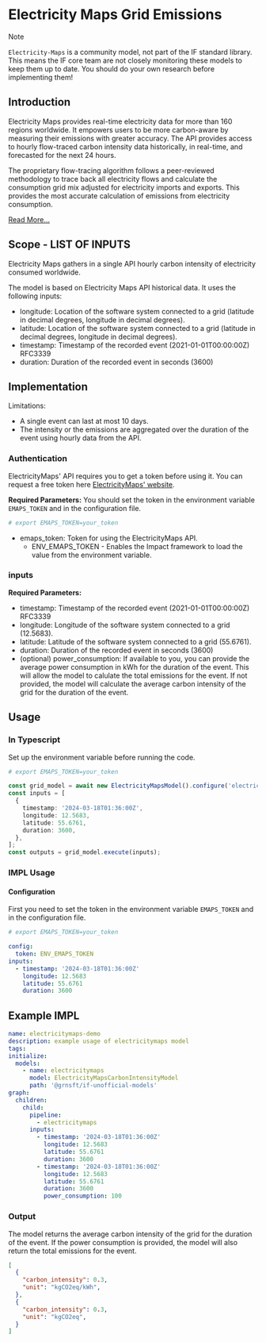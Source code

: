 # Electricity Maps Grid Emissions

> [!NOTE]
> `Electricity-Maps` is a community model, not part of the IF standard library. This means the IF core team are not closely monitoring these models to keep them up to date. You should do your own research before implementing them!

## Introduction

Electricity Maps provides real-time electricity data for more than 160 regions worldwide. It empowers users to be more carbon-aware by measuring their emissions with greater accuracy. The API provides access to hourly flow-traced carbon intensity data historically, in real-time, and forecasted for the next 24 hours.

The proprietary flow-tracing algorithm follows a peer-reviewed methodology to trace back all electricity flows and calculate the consumption grid mix adjusted for electricity imports and exports. This provides the most accurate calculation of emissions from electricity consumption.

[Read More...](https://www.electricitymaps.com/)


## Scope - LIST OF INPUTS

Electricity Maps gathers in a single API hourly carbon intensity of electricity consumed worldwide.

The model is based on Electricity Maps API historical data. It uses the following inputs:
* longitude: Location of the software system connected to a grid (latitude in decimal degrees, longitude in decimal degrees).
* latitude: Location of the software system connected to a grid (latitude in decimal degrees, longitude in decimal degrees).
* timestamp: Timestamp of the recorded event (2021-01-01T00:00:00Z) RFC3339
* duration: Duration of the recorded event in seconds (3600)


## Implementation

Limitations:
* A single event can last at most 10 days.
* The intensity or the emissions are aggregated over the duration of the event using hourly data from the API.

### Authentication


ElectricityMaps' API requires you to get a token before using it. You can request a free token here [ElectricityMaps' website](https://api-portal.electricitymaps.com/).

**Required Parameters:**
You should set the token in the environment variable `EMAPS_TOKEN` and in the configuration file.
```bash
# export EMAPS_TOKEN=your_token
```
* emaps_token: Token for using the ElectricityMaps API.
  * ENV_EMAPS_TOKEN - Enables the Impact framework to load the value from the environment variable.


### inputs

**Required Parameters:**
* timestamp: Timestamp of the recorded event (2021-01-01T00:00:00Z) RFC3339
* longitude: Longitude of the software system connected to a grid (12.5683).
* latitude: Latitude of the software system connected to a grid (55.6761).
* duration: Duration of the recorded event in seconds (3600)
* (optional) power_consumption: If available to you, you can provide the average power consumption in kWh for the duration of the event. This will allow the model to calulate the total emissions for the event. If not provided, the model will calculate the average carbon intensity of the grid for the duration of the event.

## Usage
### In Typescript
Set up the environment variable before running the code.
```bash
# export EMAPS_TOKEN=your_token
```

```typescript
const grid_model = await new ElectricityMapsModel().configure('electricitymaps');
const inputs = [
  {
    timestamp: '2024-03-18T01:36:00Z',
    longitude: 12.5683,
    latitude: 55.6761,
    duration: 3600,
  },
];
const outputs = grid_model.execute(inputs);
```

### IMPL Usage
#### Configuration
First you need to set the token in the environment variable `EMAPS_TOKEN` and in the configuration file.
```bash
# export EMAPS_TOKEN=your_token
```

```yaml
config:
  token: ENV_EMAPS_TOKEN
inputs:
  - timestamp: '2024-03-18T01:36:00Z'
    longitude: 12.5683
    latitude: 55.6761
    duration: 3600
```



## Example IMPL

```yaml
name: electricitymaps-demo
description: example usage of electricitymaps model
tags:
initialize:
  models:
    - name: electricitymaps
      model: ElectricityMapsCarbonIntensityModel
      path: '@grnsft/if-unofficial-models'
graph:
  children:
    child:
      pipeline:
        - electricitymaps
      inputs:
        - timestamp: '2024-03-18T01:36:00Z'
          longitude: 12.5683
          latitude: 55.6761
          duration: 3600
        - timestamp: '2024-03-18T01:36:00Z'
          longitude: 12.5683
          latitude: 55.6761
          duration: 3600
          power_consumption: 100
```

### Output
The model returns the average carbon intensity of the grid for the duration of the event. If the power consumption is provided, the model will also return the total emissions for the event.

```json
[
  {
    "carbon_intensity": 0.3,
    "unit": "kgCO2eq/kWh",
  },
  {
    "carbon_intensity": 0.3,
    "unit": "kgCO2eq",
  }
]
```